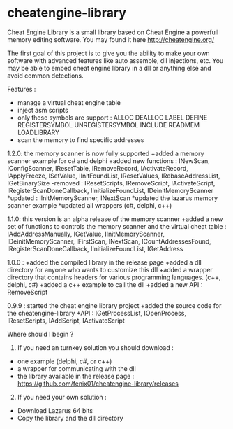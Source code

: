 cheatengine-library
===================

Cheat Engine Library is a small library based on Cheat Engine a powerfull memory editing software. You may found it here http://cheatengine.org/

The first goal of this project is to give you the ability to make your own software with advanced features like auto assemble, dll injections, etc. You may be able to embed cheat engine library in a dll or anything else and avoid common detections.

Features :
- manage a virtual cheat engine table
- inject asm scripts
- only these symbols are support : 
    ALLOC
    DEALLOC
    LABEL
    DEFINE
    REGISTERSYMBOL
    UNREGISTERSYMBOL
    INCLUDE
    READMEM
    LOADLIBRARY
- scan the memory to find specific addresses

1.2.0:
	the memory scanner is now fully supported
	+added a memory scanner example for c# and delphi
	+added new functions : 
		INewScan, IConfigScanner, IResetTable, IRemoveRecord, IActivateRecord, 
		IApplyFreeze, ISetValue, IInitFoundList, IResetValues, IRebaseAddressList,
		IGetBinarySize
	-removed :
		IResetScripts, IRemoveScript, IActivateScript, IRegisterScanDoneCallback,
		IInitializeFoundList, IDeinitMemoryScanner
	*updated :
		IInitMemoryScanner, INextScan
	*updated the lazarus memory scanner example
	*updated all wrappers (c#, delphi, c++)

1.1.0:
    this version is an alpha release of the memory scanner
	+added a new set of functions to controls the memory scanner and the virtual cheat table :
		IAddAddressManually, IGetValue, IInitMemoryScanner, IDeinitMemoryScanner, IFirstScan,
		INextScan, ICountAddressesFound, IRegisterScanDoneCallback, IInitializeFoundList, IGetAddress

1.0.0 :
    +added the compiled library in the release page
    +added a dll directory for anyone who wants to customize this dll
    +added a wrapper directory that contains headers for various programming languages. (c++, delphi, c#)
    +added a c++ example to call the dll
    +added a new API : RemoveScript

0.9.9 :
    started the cheat engine library project
	+added the source code for the cheatengine-library
	+API : IGetProcessList, IOpenProcess, IResetScripts, IAddScript, IActivateScript

Where should I begin ?

1) If you need an turnkey solution you should download :
- one example (delphi, c#, or c++)
- a wrapper for communicating with the dll
- the library available in the release page : https://github.com/fenix01/cheatengine-library/releases

2) If you need your own solution :

- Download Lazarus 64 bits
- Copy the library and the dll directory
